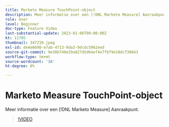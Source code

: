 ```yaml
---
title: Marketo Measure TouchPoint-object
description: Meer informatie over een [!DNL Marketo Measure] Aanraakpunt.
role: User
level: Beginner
doc-type: Feature Video
last-substantial-update: 2023-01-06T00:00:00Z
kt: 11705
thumbnail: 347219.jpeg
exl-id: de4e6690-e7ab-4713-9da3-9dcdc5962eed
source-git-commit: 9e38b740e29a827d5d64ef4e7fbf9e18dcf30643
workflow-type: tm+mt
source-wordcount: '16'
ht-degree: 0%

---
```


# Marketo Measure TouchPoint-object

Meer informatie over een [!DNL Marketo Measure] Aanraakpunt.

>[!VIDEO](https://video.tv.adobe.com/v/347219/?quality=12&learn=on)
